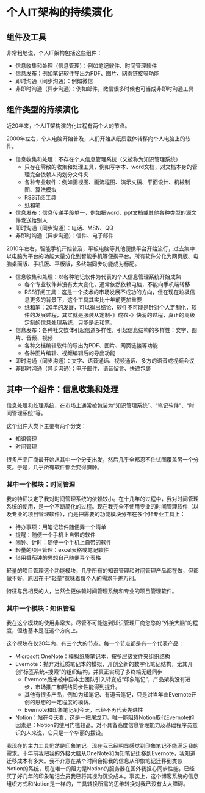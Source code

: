 # 个人IT架构的持续演化

## 组件及工具

非常粗地说，个人IT架构包括这些组件：

* 信息收集和处理（信息管理）：例如笔记软件、时间管理软件
* 信息发布：例如笔记软件导出为PDF、图片、网页链接等功能
* 即时沟通（同步沟通）：例如微信
* 非即时沟通（异步沟通\)：例如邮件，微信很多时候也可当成非即时沟通工具

## 组件类型的持续演化

近20年来，​个人IT架构演的化过程有两个大的节点。

2000年左右，个人电脑开始普及，人们开始从纸质载体转移向个人电脑上的软件。

* 信息收集和处理：不存在个人信息管理系统（又被称为知识管理系统）
  * 只存在零散的收集和处理工具，例如写字本、word文档，对文档本身的管理完全依赖人肉划分文件夹
  * 各种专业软件：例如画视图、画流程图、演示文稿、平面设计、机械制图、算法模拟
  * RSS订阅工具
  * 纸和笔
* 信息发布：信息传递手段单一，例如把word、ppt文档或其他各种类型的源文件发送给别人
* 即时沟通（同步沟通）：电话、MSN、QQ
* 非即时沟通（异步沟通\)：信件、电子邮件

2010年左右，智能手机开始普及，平板电脑等其他便携平台开始流行，过去集中以电脑为平台的功能大量分化到智能手机等便携平台。所有软件分化为网页版、电脑桌面版、手机版、平板版，多终端同步功能成为标配。

* 信息收集和处理：以各种笔记软件为代表的个人信息管理系统开始成熟
  * 各个专业软件并没有太大变化，通常依然依赖电脑，不能向手机端转移
  * RSS订阅工具：这是一个技术的市场发展不成功的方向，但在现在垃圾信息更多的背景下，这个工具其实比十年前更加重要
  * 纸和笔：20年的发展，可以得出结论，软件不可能是针对个人定制化，软件的发展过程，其实就是服装从定制-》成衣-》快消的过程，真正的高级定制的信息处理系统，只能是纸和笔。
* 信息发布：各种社交媒体引起信道多样性，引起信息结构的多样性：文字、图片、音频、视频
  * 各种文档编辑软件的导出为PDF、图片、网页链接等功能
  * 各种图片编辑、视频编辑后的导出功能
* 即时沟通（同步沟通）：文字、语音通话、视频通话、多方的语音或视频会议
* 非即时沟通（异步沟通\)：电子邮件、语音留言、快递包裹

## 其中一个组件：信息收集和处理

信息处理和处理系统，在市场上通常被包装为“知识管理系统”、“笔记软件”、“时间管理系统”等。

这个组件大类下主要有两个分支：

* 知识管理
* 时间管理

很多产品厂商最开始从其中一个分支出发，然后几乎全都忍不住试图覆盖另一个分支。于是，几乎所有软件都会变得臃肿。

### 其中一个模块：时间管理

我的特征决定了我对时间管理系统的依赖较小。在十几年的过程中，我对时间管理系统的使用，是一个不断简化的过程。现在我完全不使用专业的时间管理软件（以及专业的项目管理软件），而是把需要的功能模块分布在多个非专业工具上：

* 待办事项：用笔记软件随便弄一个清单
* 提醒：随便一个手机上自带的软件
* 闹钟、计时：随便一个手机上自带的软件
* 轻量的项目管理：excel表格或笔记软件
* 借用番茄钟的思想自己随便弄个表格

轻量的项目管理这个功能模块，几乎所有的知识管理和时间管理产品都在做，但都做不好。原因在于“轻量”意味着每个人的需求千差万别。

特征与我相反的人，当然会更依赖时间管理系统和专业的项目管理软件。

### 其中一个模块：知识管理

我在这个模块的使用非常大。尽管不可能达到知识管理厂商忽悠的“外接大脑”的程度，但也基本是在这个方向上。

这个模块在仅20年内，有三个大的节点。每一个节点都是有一个代表产品：

* Microsoft OneNote：模拟纸质笔记本，按多层级文件夹组织结构
* Evernote：抛弃对纸质笔记本的模拟，开创全新的数字化笔记结构，尤其开创“标签系统+搜索”的组织结构，并真正实现了多终端无缝同步
  * Evernote后来被中国本土团队引入转变成“印象笔记”，产品架构没有进步，市场推广和网络同步性能得到提升。
  * 其他有很多产品，例如为知笔记、有道云笔记，只是对当年由Evernote开创的思想的一定程度的模仿。
  * Evernote和印象笔记到今天，已经不再代表先进性
* Notion：站在今天看，这是一把屠龙刀。唯一能阻碍Notion取代Evernote的因素是：Notion的使用门槛较高。对不具备高度信息管理能力及基础程序员意识的人来说，它只是一个华丽的摆设。

我现在的主力工具仍然是印象笔记。现在我已经明显感觉到印象笔记不能满足我的需求。十年前我把我的外接大脑从OneNote和为知笔记迁移到Evernote，我知道迁移成本有多大。我不介意在某个时间会把我的信息从印象笔记迁移到类似Notion的系统，现在唯一的阻力是Notion的服务器在国外我担心同步性能，已经买了好几年的印象笔记会员我已将其视为沉没成本。事实上，这个博客系统的信息组织方式和Notion是一样的，工具转换所需的思维转换对我已没有太大障碍。



